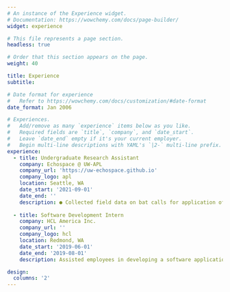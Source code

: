 ```yaml
---
# An instance of the Experience widget.
# Documentation: https://wowchemy.com/docs/page-builder/
widget: experience

# This file represents a page section.
headless: true

# Order that this section appears on the page.
weight: 40

title: Experience
subtitle:

# Date format for experience
#   Refer to https://wowchemy.com/docs/customization/#date-format
date_format: Jan 2006

# Experiences.
#   Add/remove as many `experience` items below as you like.
#   Required fields are `title`, `company`, and `date_start`.
#   Leave `date_end` empty if it's your current employer.
#   Begin multi-line descriptions with YAML's `|2-` multi-line prefix.
experience:
  - title: Undergraduate Research Assistant
    company: Echospace @ UW-APL
    company_url: 'https://uw-echospace.github.io'
    company_logo: apl
    location: Seattle, WA
    date_start: '2021-09-01'
    date_end: ''
    description: ● Collected field data on bat calls for application of machine learning tools.<br>● Working alongside Dr. Wu-Jung Lee on research and data analysis.<br>● Participating in monthly journal briefings and weekly project updates.
        
  - title: Software Development Intern
    company: HCL America Inc.
    company_url: ''
    company_logo: hcl
    location: Redmond, WA
    date_start: '2019-06-01'
    date_end: '2019-08-01'
    description: Assisted employees in developing a software application for the company's HR department that would extract key candidate information from resumes to allow a scalable and efficient method for matching candidate profiles with the company's desired job placement.

design:
  columns: '2'
---
```


